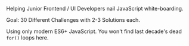 Helping Junior Frontend / UI Developers nail JavaScript white-boarding.

Goal: 30 Different Challenges with 2-3 Solutions each.

Using only modern ES6+ JavaScript. You won't find last decade's dead ```for()``` loops here.
